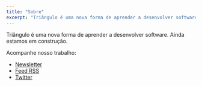 ```yaml
---
title: "Sobre"
excerpt: "Triângulo é uma nova forma de aprender a desenvolver software"
---
```


Triângulo é uma nova forma de aprender a desenvolver software. Ainda estamos em construção.

Acompanhe nosso trabalho:

- [Newsletter](#)
- [Feed RSS](#)
- [Twitter](https://twiter.com/triangulo_dev)
